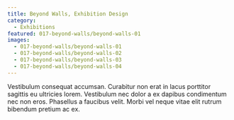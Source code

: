 ```yaml
---
title: Beyond Walls, Exhibition Design
category:
  - Exhibitions
featured: 017-beyond-walls/beyond-walls-01
images:
  - 017-beyond-walls/beyond-walls-01
  - 017-beyond-walls/beyond-walls-02
  - 017-beyond-walls/beyond-walls-03
  - 017-beyond-walls/beyond-walls-04
---
```


Vestibulum consequat accumsan. Curabitur non erat in lacus porttitor sagittis eu ultricies lorem. Vestibulum nec dolor a ex dapibus condimentum nec non eros. Phasellus a faucibus velit. Morbi vel neque vitae elit rutrum bibendum pretium ac ex.